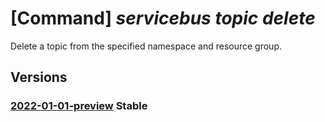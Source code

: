 # [Command] _servicebus topic delete_

Delete a topic from the specified namespace and resource group.

## Versions

### [2022-01-01-preview](/Resources/mgmt-plane/L3N1YnNjcmlwdGlvbnMve30vcmVzb3VyY2Vncm91cHMve30vcHJvdmlkZXJzL21pY3Jvc29mdC5zZXJ2aWNlYnVzL25hbWVzcGFjZXMve30vdG9waWNzL3t9/2022-01-01-preview.xml) **Stable**

<!-- mgmt-plane /subscriptions/{}/resourcegroups/{}/providers/microsoft.servicebus/namespaces/{}/topics/{} 2022-01-01-preview -->
